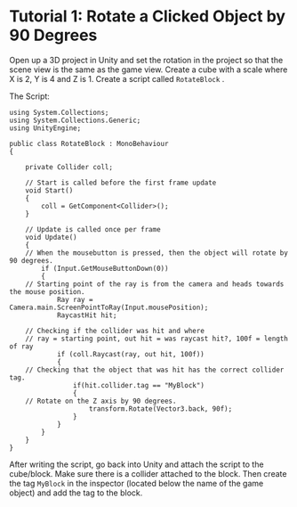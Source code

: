 # Tutorial 1: Rotate a Clicked Object by 90 Degrees

Open up a 3D project in Unity and set the rotation in the project so that the scene view is the same as the game view. Create a cube with a scale where X is 2, Y is 4 and Z is 1.
Create a script called `RotateBlock` . 

The Script:
```
using System.Collections;
using System.Collections.Generic;
using UnityEngine;

public class RotateBlock : MonoBehaviour
{
    
    private Collider coll; 

    // Start is called before the first frame update
    void Start()
    {
        coll = GetComponent<Collider>();
    }

    // Update is called once per frame
    void Update()
    {
    // When the mousebutton is pressed, then the object will rotate by 90 degrees.
        if (Input.GetMouseButtonDown(0))
        {
    // Starting point of the ray is from the camera and heads towards the mouse position.
            Ray ray = Camera.main.ScreenPointToRay(Input.mousePosition);
            RaycastHit hit;
            
    // Checking if the collider was hit and where
    // ray = starting point, out hit = was raycast hit?, 100f = length of ray
            if (coll.Raycast(ray, out hit, 100f))
            {
    // Checking that the object that was hit has the correct collider tag.
                if(hit.collider.tag == "MyBlock")
                {
    // Rotate on the Z axis by 90 degrees.
                    transform.Rotate(Vector3.back, 90f);
                }
            }
        }
    }
}
```

After writing the script, go back into Unity and attach the script to the cube/block. Make sure there is a collider attached to the block. Then create the tag `MyBlock` in the inspector (located below the name of the game object) and add the tag to the block. 

